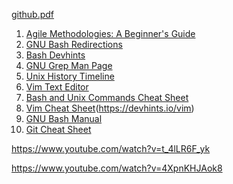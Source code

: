 [github.pdf](https://github.com/utku-guclu/learn-github/files/15455265/github.pdf)

1. [Agile Methodologies: A Beginner's Guide](https://www.planview.com/resources/guide/agile-methodologies-a-beginners-guide/)
2. [GNU Bash Redirections](https://www.gnu.org/software/bash/manual/html_node/Redirections.html#Redirections)
3. [Bash Devhints](https://devhints.io/bash)
4. [GNU Grep Man Page](https://man7.org/linux/man-pages/man1/grep.1.html)
5. [Unix History Timeline](https://unix.org/what_is_unix/history_timeline.html)
6. [Vim Text Editor](https://en.wikipedia.org/wiki/Vim_(text_editor))
7. [Bash and Unix Commands Cheat Sheet](https://cheatography.com/jluis/cheat-sheets/bash-and-unix-commands/)
8. [Vim Cheat Sheet](https://vim.rtorr.com/)(https://devhints.io/vim)
9. [GNU Bash Manual](https://www.gnu.org/software/bash/manual/html_node/index.html#SEC_Contents)
10. [Git Cheat Sheet](https://education.github.com/git-cheat-sheet-education.pdf)

https://www.youtube.com/watch?v=t_4lLR6F_yk

https://www.youtube.com/watch?v=4XpnKHJAok8
